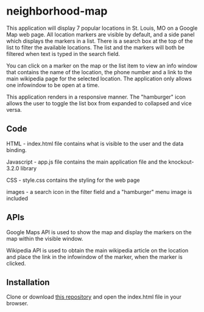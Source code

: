 # neighborhood-map
This application will display 7 popular locations in St. Louis, MO on a Google Map web page.  All location markers are visible by default, and a side panel which displays the markers in a list.  There is a search box at the top of the list to filter the available locations.  The list and the markers will both be filtered when text is typed in the search field.

You can click on a marker on the map or the list item to view an info window that contains the name of the location, the phone number and a link to the main wikipedia page for the selected location.  The application only allows one infowindow to be open at a time.

This application renders in a responsive manner.  The "hamburger" icon allows the user to toggle the list box from expanded to collapsed and vice versa.

## Code
HTML - index.html file contains what is visible to the user and the data binding.

Javascript  - app.js file contains the main application file and the knockout-3.2.0 library

CSS - style.css contains the styling for the web page

images  - a search icon in the filter field and a "hamburger" menu image is included

## APIs
Google Maps API is used to show the map and display the markers on the map within the visible window.

Wikipedia API is used to obtain the main wikipedia article on the location and place the link in the infowindow of the marker, when the marker is clicked.

## Installation
Clone or download [this repository](https://github.com/MKing301/neighborhood-map) and open the index.html file in your browser.